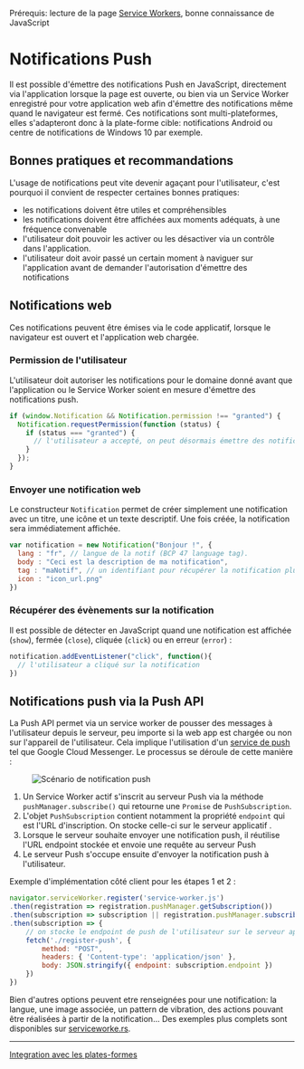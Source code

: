 <span class="requirements">Prérequis: lecture de la page <a href="service-workers.md">Service Workers</a>, bonne connaissance de JavaScript</span>

Notifications Push
===================

Il est possible d'émettre des notifications Push en JavaScript, directement via l'application lorsque la page est ouverte, ou bien via un Service Worker enregistré pour votre application web afin d'émettre des notifications même quand le navigateur est fermé. Ces notifications sont multi-plateformes, elles s'adapteront donc à la plate-forme cible: notifications Android ou centre de notifications de Windows 10 par exemple.

## Bonnes pratiques et recommandations

L'usage de notifications peut vite devenir agaçant pour l'utilisateur, c'est pourquoi il convient de respecter certaines bonnes pratiques: 
- les notifications doivent être utiles et compréhensibles
- les notifications doivent être affichées aux moments adéquats, à une fréquence convenable
- l'utilisateur doit pouvoir les activer ou les désactiver via un contrôle dans l'application.
- l'utilisateur doit avoir passé un certain moment à naviguer sur l'application avant de demander l'autorisation d'émettre des notifications

## Notifications web
 
Ces notifications peuvent être émises via le code applicatif, lorsque le navigateur est ouvert et l'application web chargée.

### Permission de l'utilisateur

L'utilisateur doit autoriser les notifications pour le domaine donné avant que l'application ou le Service Worker soient en mesure d'émettre des notifications push.

```javascript
if (window.Notification && Notification.permission !== "granted") {
  Notification.requestPermission(function (status) {
    if (status === "granted") {
      // l'utilisateur a accepté, on peut désormais émettre des notifications
    }
  });
}
```

### Envoyer une notification web

Le constructeur `Notification` permet de créer simplement une notification avec un titre, une icône et un texte descriptif. Une fois créée, la notification sera immédiatement affichée.

```javascript
var notification = new Notification("Bonjour !", {
  lang : "fr", // langue de la notif (BCP 47 language tag).
  body : "Ceci est la description de ma notification",
  tag : "maNotif", // un identifiant pour récupérer la notification plus tard si besoin
  icon : "icon_url.png"
})
```

### Récupérer des évènements sur la notification

Il est possible de détecter en JavaScript quand une notification est affichée (`show`), fermée (`close`), cliquée (`click`) ou en erreur (`error`) :

```javascript
notification.addEventListener("click", function(){
  // l'utilisateur a cliqué sur la notification
}) 
```

## Notifications push via la Push API

La Push API permet via un service worker de pousser des messages à l'utilisateur depuis le serveur, peu importe si la web app est chargée ou non sur l'appareil de l'utilisateur. Cela implique l'utilisation d'un [service de push](http://pushproviders.com/) tel que Google Cloud Messenger. Le processus se déroule de cette manière :

<figure>
	<img src="../img/push-server.png" alt="Scénario de notification push">
</figure>

1. Un Service Worker actif s'inscrit au serveur Push via la méthode `pushManager.subscribe()` qui retourne une `Promise` de `PushSubscription`. 
2. L'objet `PushSubscription` contient notamment la propriété `endpoint` qui est l'URL d'inscription. On stocke celle-ci sur le serveur applicatif .
3. Lorsque le serveur souhaite envoyer une notification push, il réutilise l'URL endpoint stockée et envoie une requête au serveur Push
4. Le serveur Push s'occupe ensuite d'envoyer la notification push à l'utilisateur.

Exemple d'implémentation côté client pour les étapes 1 et 2 :
 
```javascript
navigator.serviceWorker.register('service-worker.js')
.then(registration => registration.pushManager.getSubscription())
.then(subscription => subscription || registration.pushManager.subscribe())
.then(subscription => {
	// on stocke le endpoint de push de l'utilisateur sur le serveur applicatif
	fetch('./register-push', {
		method: "POST",
		headers: { 'Content-type': 'application/json' },
        body: JSON.stringify({ endpoint: subscription.endpoint })
	})
})
``` 

Bien d'autres options peuvent etre renseignées pour une notification: la langue, une image associée, un pattern de vibration, des actions pouvant être réalisées à partir de la notification...  Des exemples plus complets sont disponibles sur [serviceworke.rs](https://serviceworke.rs/push-rich.html).

---

[Integration avec les plates-formes](integration.md)
